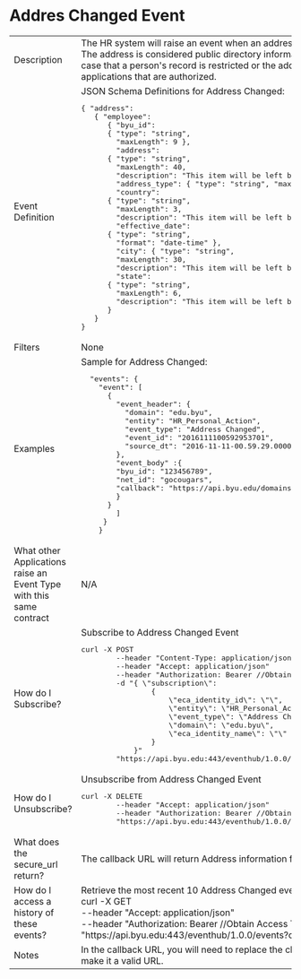 # Addres Changed Event

<table align="center">
    <tr>
        <td>Description</td>
        <td>The HR system will raise an event when an address is added, changed, or deleted.<br>The address is considered public directory information and it is included in the event message. In the rare case that a person's record is restricted or the address is unlisted, a secure URL is provided for business applications that are authorized.</td>
    </tr>
    <tr>
        <td>Event Definition</td>
        <td>JSON Schema Definitions for Address Changed:<br><pre>{ "address":
   { "employee":
      { "byu_id":
      { "type": "string",
        "maxLength": 9 },
        "address":
      { "type": "string",
        "maxLength": 40,
        "description": "This item will be left blank if 'unlisted' is set to 'Y'."},
        "address_type": { "type": "string", "maxLength": 3, "enum": ["MAL","PRM","RES","WRK"] },
        "country":
      { "type": "string",
        "maxLength": 3, 
        "description": "This item will be left blank if 'unlisted' is set to 'Y'."},
        "effective_date":
      { "type": "string",
        "format": "date-time" },
        "city": { "type": "string",
        "maxLength": 30,
        "description": "This item will be left blank if 'unlisted' is set to 'Y'." },
        "state":
      { "type": "string",
        "maxLength": 6,
        "description": "This item will be left blank if 'unlisted' is set to 'Y'." },
      }
   }
}</pre></td>
    </tr>
    <tr>
        <td>Filters</td>
        <td>None</td>
    </tr>
    <tr>
        <td>Examples</td>
        <td>Sample for Address Changed:<br><pre>
  "events": {
    "event": [
      {
        "event_header": {
          "domain": "edu.byu",
          "entity": "HR_Personal_Action",
          "event_type": "Address Changed",
          "event_id": "2016111100592953701",
          "source_dt": "2016-11-11-00.59.29.000000"
        },
        "event_body" :{ 
        "byu_id": "123456789",
        "net_id": "gocougars",
        "callback": "https://api.byu.edu/domains/erp/hr/address?byu_id=123456789"
        }
      }
        ]
     }
    }</pre></td>
    </tr>
    <tr>
        <td>What other Applications raise an Event Type with this same contract</td>
        <td>N/A</td>
    </tr>
    <tr>
        <td>How do I Subscribe?</td>
        <td>Subscribe to Address Changed Event<br><pre>curl -X POST
        --header "Content-Type: application/json"
        --header "Accept: application/json"
        --header "Authorization: Bearer //Obtain Access Token in API Store//"
        -d "{ \"subscription\":  
                {   
                    \"eca_identity_id\": \"\",
                    \"entity\": \"HR_Personal_Action\",
                    \"event_type\": \"Address Changed\",
                    \"domain\": \"edu.byu\",
                    \"eca_identity_name\": \"\" 
                } 
            }"
        "https://api.byu.edu:443/eventhub/1.0.0/subscriptions"</pre></td>
    </tr>
    <tr>
        <td>How do I Unsubscribe?</td>
        <td>Unsubscribe from Address Changed Event<br><pre>curl -X DELETE
        --header "Accept: application/json"
        --header "Authorization: Bearer //Obtain Access Token in API Store//" 
        "https://api.byu.edu:443/eventhub/1.0.0/subscriptions/edu.byu/HR_Personal_Action/Address%20Changed</pre></td>
    </tr>
    <tr>
        <td>What does the secure_url return?</td>
        <td>The callback URL will return Address information for the specified byu_id as of the effective date specified.</td>
    </tr>
    <tr>
        <td>How do I access a history of these events?</td>
        <td>Retrieve the most recent 10 Address Changed events from the Archive<br>curl -X GET<br>--header "Accept: application/json"<br> --header "Authorization: Bearer //Obtain Access Token in API Store//" <br>"htt<span></span>ps://api.byu.edu:443/eventhub/1.0.0/events?count=10"</td>
    </tr>
    <tr>
        <td>Notes</td>
        <td>In the callback URL, you will need to replace the characters "%26" with the "&" (ampersand) character to make it a valid URL.</td>
    </tr>
</table>
